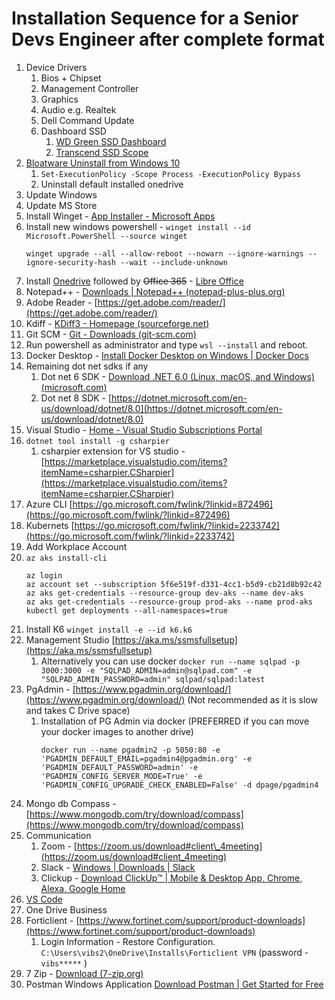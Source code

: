# Installation Sequence for a Senior Devs Engineer after complete format   

1. Device Drivers
    1. Bios + Chipset
    2. Management Controller
    3. Graphics
    4. Audio e.g. Realtek
    5. Dell Command Update
    6. Dashboard SSD
        1. [WD Green SSD Dashboard](https://wddashboarddownloads.wdc.com/wdDashboard/DashboardSetupSA.exe)
        2. [Transcend SSD Scope](https://www.transcend-info.com/Support/Software-10/)
2. [Bloatware Uninstall from Windows 10](scripts/windows/windows10_bloatware_uninstall.md)
    1. `Set-ExecutionPolicy -Scope Process -ExecutionPolicy Bypass`
    2. Uninstall default installed onedrive
4. Update Windows
5. Update MS Store
6. Install Winget - [App Installer - Microsoft Apps](https://apps.microsoft.com/detail/9nblggh4nns1?rtc=1&hl=en-in&gl=IN#activetab=pivot:overviewtab)
7. Install new windows powershell - `winget install --id Microsoft.PowerShell --source winget`
    ```
    winget upgrade --all --allow-reboot --nowarn --ignore-warnings --ignore-security-hash --wait --include-unknown
    ```
8.  Install [Onedrive](https://www.onedrive.com/download) followed by ~~Office 365~~ - [Libre Office](https://www.libreoffice.org/download/download-libreoffice/)
9.  Notepad++ - [Downloads | Notepad++ (notepad-plus-plus.org)](https://notepad-plus-plus.org/downloads/)
10. Adobe Reader - [https://get.adobe.com/reader/](https://get.adobe.com/reader/)
11. Kdiff - [KDiff3 - Homepage (sourceforge.net)](https://kdiff3.sourceforge.net/)
12. Git SCM - [Git - Downloads (git-scm.com)](https://git-scm.com/downloads)
13. Run powershell as administrator and type `wsl --install` and reboot.
14. Docker Desktop - [Install Docker Desktop on Windows | Docker Docs](https://docs.docker.com/desktop/install/windows-install/)
15. Remaining dot net sdks if any
    1. Dot net 6 SDK - [Download .NET 6.0 (Linux, macOS, and Windows) (microsoft.com)](https://dotnet.microsoft.com/en-us/download/dotnet/6.0)
    2. Dot net 8 SDK - [https://dotnet.microsoft.com/en-us/download/dotnet/8.0](https://dotnet.microsoft.com/en-us/download/dotnet/8.0)
16. Visual Studio - [Home - Visual Studio Subscriptions Portal](https://my.visualstudio.com/?auth_redirect=true)
17. `dotnet tool install -g csharpier`
    1. csharpier extension for VS studio - [https://marketplace.visualstudio.com/items?itemName=csharpier.CSharpier](https://marketplace.visualstudio.com/items?itemName=csharpier.CSharpier)
19. Azure CLI [https://go.microsoft.com/fwlink/?linkid=872496](https://go.microsoft.com/fwlink/?linkid=872496)
20. Kubernets [https://go.microsoft.com/fwlink/?linkid=2233742](https://go.microsoft.com/fwlink/?linkid=2233742)
21. Add Workplace Account
22. `az aks install-cli`
    ```plain
    az login
    az account set --subscription 5f6e519f-d331-4cc1-b5d9-cb21d8b92c42
    az aks get-credentials --resource-group dev-aks --name dev-aks
    az aks get-credentials --resource-group prod-aks --name prod-aks
    kubectl get deployments --all-namespaces=true
    ```    
23. Install K6 `winget install -e --id k6.k6`
24. Management Studio [https://aka.ms/ssmsfullsetup](https://aka.ms/ssmsfullsetup)
    1. Alternatively you can use docker `docker run --name sqlpad -p 3000:3000 -e "SQLPAD_ADMIN=admin@sqlpad.com" -e "SQLPAD_ADMIN_PASSWORD=admin" sqlpad/sqlpad:latest`
25. PgAdmin - [https://www.pgadmin.org/download/](https://www.pgadmin.org/download/) (Not recommended as it is slow and takes C Drive space)
    1. Installation of PG Admin via docker (PREFERRED if you can move your docker images to another drive)
       ```
       docker run --name pgadmin2 -p 5050:80 -e 'PGADMIN_DEFAULT_EMAIL=pgadmin4@pgadmin.org' -e 'PGADMIN_DEFAULT_PASSWORD=admin' -e 'PGADMIN_CONFIG_SERVER_MODE=True' -e 'PGADMIN_CONFIG_UPGRADE_CHECK_ENABLED=False' -d dpage/pgadmin4
       ``` 
27. Mongo db Compass - [https://www.mongodb.com/try/download/compass](https://www.mongodb.com/try/download/compass)
28. Communication
    1. Zoom - [https://zoom.us/download#client\_4meeting](https://zoom.us/download#client_4meeting)
    2. Slack - [Windows | Downloads | Slack](https://slack.com/intl/en-gb/downloads/windows)
    3. Clickup - [Download ClickUp™ | Mobile & Desktop App, Chrome, Alexa, Google Home](https://clickup.com/download)
29. [VS Code](https://code.visualstudio.com/download)
30. One Drive Business
31. Forticlient - [https://www.fortinet.com/support/product-downloads](https://www.fortinet.com/support/product-downloads)
    1. Login Information - Restore Configuration. `C:\Users\vibs2\OneDrive\Installs\Forticlient VPN` (password - `vibs*****` ) 
32. 7 Zip - [Download (7-zip.org)](https://www.7-zip.org/download.html)
33. Postman Windows Application [Download Postman | Get Started for Free](https://www.postman.com/downloads/)
